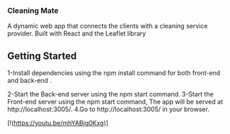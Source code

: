 ### Cleaning Mate
A dynamic web app that connects the clients with a cleaning service provider. Built with React and the Leaflet library

## Getting Started

 1-Install dependencies using the npm install command for both front-end and back-end .

 2-Start the Back-end server using the npm start command.
 3-Start the Front-end server using the npm start command,
The app will be served at http://localhost:3005/.
 4.Go to http://localhost:3005/ in your browser.


[!(https://youtu.be/mhYABjg0Kxg)]